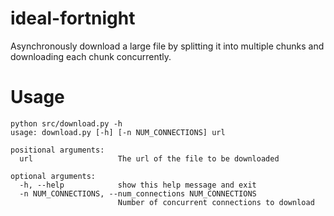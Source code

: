 # ideal-fortnight

Asynchronously download a large file by splitting it into multiple chunks and downloading each chunk concurrently.

# Usage
```
python src/download.py -h
usage: download.py [-h] [-n NUM_CONNECTIONS] url

positional arguments:
  url                   The url of the file to be downloaded

optional arguments:
  -h, --help            show this help message and exit
  -n NUM_CONNECTIONS, --num_connections NUM_CONNECTIONS
                        Number of concurrent connections to download
```